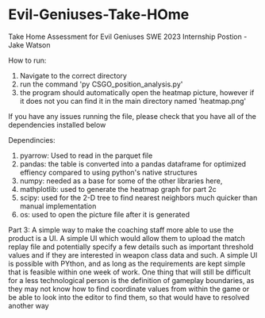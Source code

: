# Evil-Geniuses-Take-HOme
Take Home Assessment for Evil Geniuses SWE 2023 Internship Postion - Jake Watson

How to run:
1. Navigate to the correct directory
2. run the command 'py CSGO_position_analysis.py'
3. the program should automatically open the heatmap picture, however if it does not you can find it in the main directory named 'heatmap.png'

If you have any issues running the file, please check that you have all of the dependencies installed below

Dependincies:
1. pyarrow: Used to read in the parquet file
2. pandas: the table is converted into a pandas dataframe for optimized effiency compared to using python's native structures
3. numpy: needed as a base for some of the other libraries here, 
4. mathplotlib: used to generate the heatmap graph for part 2c
5. scipy: used for the 2-D tree to find nearest neighbors much quicker than manual implementation
6. os: used to open the picture file after it is generated

Part 3:
A simple way to make the coaching staff more able to use the product is a UI. A simple UI which would allow them to upload the match replay file and potentially specify a few details such as important threshold values and if they are interested in weapon class data and such. A simple UI is possible with PYthon, and as long as the requirements are kept simple that is feasible within one week of work. 
One thing that will still be difficult for a less technological person is the definition of gameplay boundaries, as they may not know how to find coordinate values from within the game or be able to look into the editor to find them, so that would have to resolved another way
